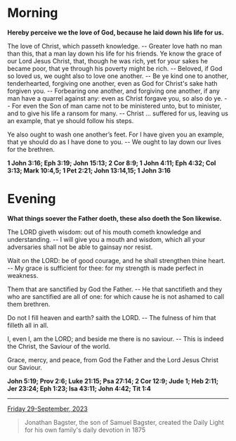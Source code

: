 # Morning

**Hereby perceive we the love of God, because he laid down his life for us.**
 
The love of Christ, which passeth knowledge. -- Greater love hath no man than this, that a man lay down his life for his friends. Ye know the grace of our Lord Jesus Christ, that, though he was rich, yet for your sakes he became poor, that ye through his poverty might be rich. -- Beloved, if God so loved us, we ought also to love one another. -- Be ye kind one to another, tenderhearted, forgiving one another, even as God for Christ's sake hath forgiven you. -- Forbearing one another, and forgiving one another, if any man have a quarrel against any: even as Christ forgave you, so also do ye. -- For even the Son of man came not to be ministered unto, but to minister, and to give his life a ransom for many. -- Christ ... suffered for us, leaving us an example, that ye should follow his steps.
 
Ye also ought to wash one another’s feet. For I have given you an example, that ye should do as I have done to you. -- We ought to lay down our lives for the brethren.  

**1 John 3:16; Eph 3:19; John 15:13; 2 Cor 8:9; 1 John 4:11; Eph 4:32; Col 3:13; Mark 10:4,5; 1 Pet 2:21; John 13:14,15; 1 John 3:16**

# Evening

**What things soever the Father doeth, these also doeth the Son likewise.**
 
The LORD giveth wisdom: out of his mouth cometh knowledge and understanding. -- I will give you a mouth and wisdom, which all your adversaries shall not be able to gainsay nor resist.
 
Wait on the LORD: be of good courage, and he shall strengthen thine heart. -- My grace is sufficient for thee: for my strength is made perfect in weakness.
 
Them that are sanctified by God the Father. -- He that sanctifieth and they who are sanctified are all of one: for which cause he is not ashamed to call them brethren.
 
Do not I fill heaven and earth? saith the LORD. -- The fulness of him that filleth all in all.
 
I, even I, am the LORD; and beside me there is no saviour. -- This is indeed the Christ, the Saviour of the world.
 
Grace, mercy, and peace, from God the Father and the Lord Jesus Christ our Saviour.  

**John 5:19; Prov 2:6; Luke 21:15; Psa 27:14; 2 Cor 12:9; Jude 1; Heb 2:11; Jer 23:24; Eph 1:23; Isa 43:11; John 4:42; Tit 1:4**

---

[Friday 29-September, 2023](https://t.me/s/daily_light)

> Jonathan Bagster, the son of Samuel Bagster, created the Daily Light for his own family's daily devotion in 1875

